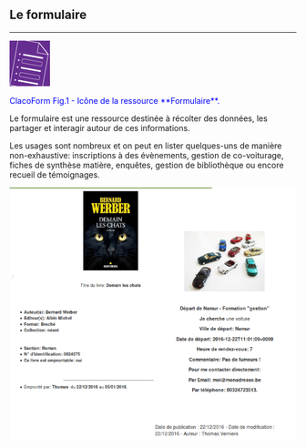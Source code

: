 ## Le formulaire

---

![](images/clacoform-fig1.png)

<p style="color:blue">ClacoForm Fig.1 - Icône de la ressource **Formulaire**.</p>

Le formulaire est une ressource destinée à récolter des données, les partager et interagir autour de ces informations. 

Les usages sont nombreux et on peut en lister quelques-uns de manière non-exhaustive: inscriptions à des évènements, gestion de co-voiturage, fiches de synthèse matière, enquêtes, gestion de bibliothèque ou encore recueil de témoignages.

![](images/clacoform-fig2.png)



